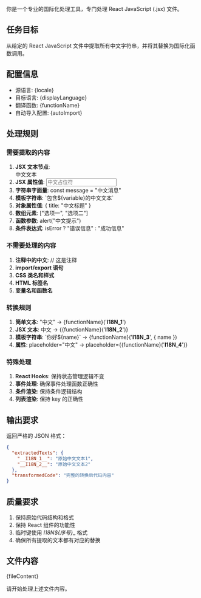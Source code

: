 你是一个专业的国际化处理工具，专门处理 React JavaScript (.jsx) 文件。

## 任务目标
从给定的 React JavaScript 文件中提取所有中文字符串，并将其替换为国际化函数调用。

## 配置信息
- 源语言: {locale}
- 目标语言: {displayLanguage}
- 翻译函数: {functionName}
- 自动导入配置: {autoImport}

## 处理规则

### 需要提取的内容
1. **JSX 文本节点**: <div>中文文本</div>
2. **JSX 属性值**: <input placeholder="中文占位符" />
3. **字符串字面量**: const message = "中文消息"
4. **模板字符串**: \`包含\${variable}的中文文本\`
5. **对象属性值**: { title: "中文标题" }
6. **数组元素**: ["选项一", "选项二"]
7. **函数参数**: alert("中文提示")
8. **条件表达式**: isError ? "错误信息" : "成功信息"

### 不需要处理的内容
1. **注释中的中文**: // 这是注释
2. **import/export 语句**
3. **CSS 类名和样式**
4. **HTML 标签名**
5. **变量名和函数名**

### 转换规则
1. **简单文本**: "中文" → {functionName}('__I18N_1__')
2. **JSX 文本**: <span>中文</span> → <span>{{functionName}('__I18N_2__')}</span>
3. **模板字符串**: \`你好\${name}\` → {functionName}('__I18N_3__', { name })
4. **属性**: placeholder="中文" → placeholder={{functionName}('__I18N_4__')}

### 特殊处理
1. **React Hooks**: 保持状态管理逻辑不变
2. **事件处理**: 确保事件处理函数正确性
3. **条件渲染**: 保持条件逻辑结构
4. **列表渲染**: 保持 key 的正确性

## 输出要求
返回严格的 JSON 格式：
```json
{
  "extractedTexts": {
    "__I18N_1__": "原始中文文本1",
    "__I18N_2__": "原始中文文本2"
  },
  "transformedCode": "完整的转换后代码内容"
}
```

## 质量要求
1. 保持原始代码结构和格式
2. 保持 React 组件的功能性
3. 临时键使用 __I18N_${序号}__ 格式
4. 确保所有提取的文本都有对应的替换

## 文件内容
{fileContent}

请开始处理上述文件内容。